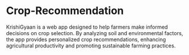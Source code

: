 # Crop-Recommendation
KrishiGyaan is a web app designed to help farmers make informed decisions on crop selection. By analyzing soil and environmental factors, the app provides personalized crop recommendations, enhancing agricultural productivity and promoting sustainable farming practices.
